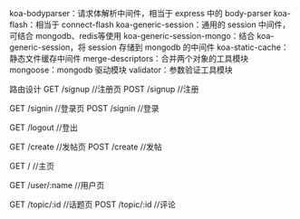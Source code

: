 koa-bodyparser：请求体解析中间件，相当于 express 中的 body-parser
koa-flash：相当于 connect-flash
koa-generic-session：通用的 session 中间件，可结合 mongodb、redis等使用
koa-generic-session-mongo：结合 koa-generic-session，将 session 存储到 mongodb 的中间件
koa-static-cache：静态文件缓存中间件
merge-descriptors：合并两个对象的工具模块
mongoose：mongodb 驱动模块
validator：参数验证工具模块


路由设计
GET /signup //注册页
POST /signup //注册

GET /signin //登录页
POST /signin //登录

GET /logout //登出

GET /create //发帖页
POST /create //发帖

GET / //主页

GET /user/:name //用户页

GET /topic/:id //话题页
POST /topic/:id //评论